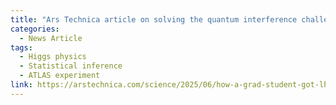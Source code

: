 ```yaml
---
title: "Ars Technica article on solving the quantum interference challenge with AI"
categories:
  - News Article
tags:
  - Higgs physics
  - Statistical inference
  - ATLAS experiment
link: https://arstechnica.com/science/2025/06/how-a-grad-student-got-lhc-data-to-play-nice-with-quantum-interference/
---
```


